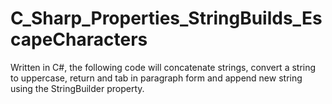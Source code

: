 # C_Sharp_Properties_StringBuilds_EscapeCharacters
Written in C#, the following code will concatenate strings, convert a string to uppercase, return and tab in paragraph form and append new string using the StringBuilder property.
